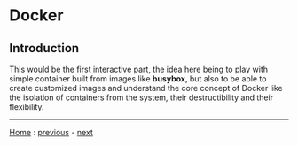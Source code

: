 # Docker

## Introduction
This would be the first interactive part, the idea here being to play with
simple container built from images like **busybox**, but also to be able to
create customized images and understand the core concept of Docker like the
isolation of containers from the system, their destructibility and their
flexibility.

---
[Home](~/README.md) :
[previous](~/Presentation/README.md) -
[next](~/Development/README.md)

